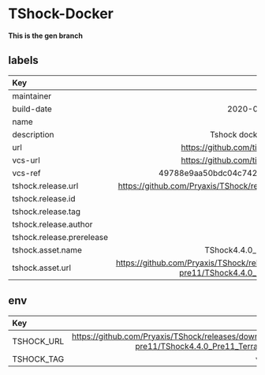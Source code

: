 # TShock-Docker

**This is the gen branch**

## labels
| Key | Value |
| :-- | --:|
| maintainer | github.com/tieonlinux |
| build-date | 2020-06-23T09:27:51.902625 |
| name | tshock |
| description | Tshock docker container by tieonlinux |
| url | https://github.com/tieonlinux/TShock-Docker |
| vcs-url | https://github.com/tieonlinux/TShock-Docker |
| vcs-ref | 49788e9aa50bdc04c742e15e019a04b70bbafef4 |
| tshock.release.url | https://github.com/Pryaxis/TShock/releases/tag/v4.4.0-pre11 |
| tshock.release.id | 27248651 |
| tshock.release.tag | v4.4.0-pre11 |
| tshock.release.author | hakusaro |
| tshock.release.prerelease | 1 |
| tshock.asset.name | TShock4.4.0_Pre11_Terraria1.4.0.5.zip |
| tshock.asset.url | https://github.com/Pryaxis/TShock/releases/download/v4.4.0-pre11/TShock4.4.0_Pre11_Terraria1.4.0.5.zip |


## env
| Key | Value |
| :-- | --:|
| TSHOCK_URL | https://github.com/Pryaxis/TShock/releases/download/v4.4.0-pre11/TShock4.4.0_Pre11_Terraria1.4.0.5.zip |
| TSHOCK_TAG | v4.4.0-pre11 |

